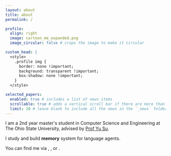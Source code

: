 ```yaml
---
layout: about
title: about
permalink: /

profile:
  align: right
  image: cartoon_me_expanded.png
  image_circular: false # crops the image to make it circular

custom_head: |
  <style>
    .profile img {
      border: none !important;
      background: transparent !important;
      box-shadow: none !important;
    }
  </style>

selected_papers:
  enabled: true # includes a list of news items
  scrollable: true # adds a vertical scroll bar if there are more than 3 news items
  limit: 10 # leave blank to include all the news in the `_news` folder
---
```


I am a 2nd year master's student in Computer Science and Engineering at The Ohio State University, advised by [Prof Yu Su](https://ysu1989.github.io/). 

I study and build <strong>memory</strong> system for language agents.

You can find me via <a href="https://x.com/weijian_qi"><i class="fab fa-x-twitter"></i></a>, <a href="https://scholar.google.com/citations?user=XeI20iUAAAAJ&hl=en&oi=sra"> <i class="ai ai-google-scholar"></i></a>, <a href="https://www.linkedin.com/in/weijian-qi-87b28b1bb/"><i class="fab fa-linkedin"></i></a> or <a href="mailto:qwj0916@gmail.com"> <i class="fas fa-envelope"></i></a>.
